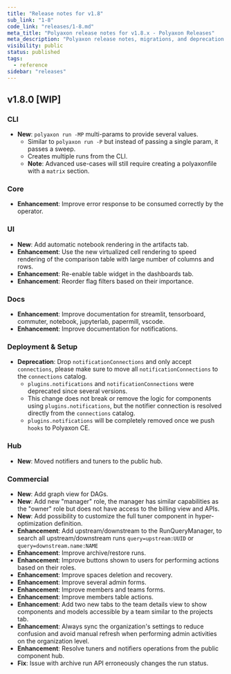 ```yaml
---
title: "Release notes for v1.8"
sub_link: "1-8"
code_link: "releases/1-8.md"
meta_title: "Polyaxon release notes for v1.8.x - Polyaxon Releases"
meta_description: "Polyaxon release notes, migrations, and deprecation notes for v1.8.x."
visibility: public
status: published
tags:
  - reference
sidebar: "releases"
---
```


## v1.8.0 [WIP]

### CLI

 * **New**: `polyaxon run -MP` multi-params to provide several values.
   * Similar to `polyaxon run -P` but instead of passing a single param, it passes a sweep.
   * Creates multiple runs from the CLI.
   * **Note**: Advanced use-cases will still require creating a polyaxonfile with a `matrix` section.

### Core

 * **Enhancement**: Improve error response to be consumed correctly by the operator.

### UI

  * **New**: Add automatic notebook rendering in the artifacts tab.
  * **Enhancement**: Use the new virtualized cell rendering to speed rendering of the comparison table with large number of columns and rows.
  * **Enhancement**: Re-enable table widget in the dashboards tab.
  * **Enhancement**: Reorder flag filters based on their importance.

### Docs

 * **Enhancement**: Improve documentation for streamlit, tensorboard, commuter, notebook, jupyterlab, papermill, vscode.
 * **Enhancement**: Improve documentation for notifications.
 
### Deployment & Setup

 * **Deprecation**: Drop `notificationConnections` and only accept `connections`, please make sure to move all `notificationConnections` to the `connections` catalog.
   * `plugins.notifications` and `notificationConnections` were deprecated since several versions.
   * This change does not break or remove the logic for components using `plugins.notifications`, but the notifier connection is resolved directly from the `connections` catalog.
   * `plugins.notifications` will be completely removed once we push `hooks` to Polyaxon CE.

### Hub

 * **New**: Moved notifiers and tuners to the public hub.

### Commercial

 * **New**: Add graph view for DAGs.
 * **New**: Add new "manager" role, the manager has similar capabilities as the "owner" role but does not have access to the billing view and APIs.
 * **New**: Add possibility to customize the full tuner component in hyper-optimization definition.
 * **Enhancement**: Add upstream/downstream to the RunQueryManager, to search all upstream/downstream runs `query=upstream:UUID` or `query=downstream.name:NAME` 
 * **Enhancement**: Improve archive/restore runs.
 * **Enhancement**: Improve buttons shown to users for performing actions based on their roles.
 * **Enhancement**: Improve spaces deletion and recovery.
 * **Enhancement**: Improve several admin forms.
 * **Enhancement**: Improve members and teams forms.
 * **Enhancement**: Improve members table actions.
 * **Enhancement**: Add two new tabs to the team details view to show components and models accessible by a team similar to the projects tab.
 * **Enhancement**: Always sync the organization's settings to reduce confusion and avoid manual refresh when performing admin activities on the organization level.
 * **Enhancement**: Resolve tuners and notifiers operations from the public component hub.
 * **Fix**: Issue with archive run API erroneously changes the run status.
